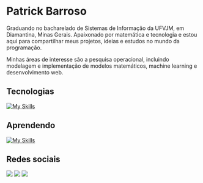 # Patrick Barroso
Graduando no bacharelado de Sistemas de Informação da UFVJM, em Diamantina, Minas Gerais. Apaixonado por matemática e tecnologia e estou aqui para compartilhar meus projetos, ideias e estudos no mundo da programação.

Minhas áreas de interesse são a pesquisa operacional, incluindo modelagem e implementação de modelos matemáticos, machine learning e desenvolvimento web. 
          
## Tecnologias
[![My Skills](https://skillicons.dev/icons?i=python,cpp,html,css,linux,git)](https://skillicons.dev)

## Aprendendo
[![My Skills](https://skillicons.dev/icons?i=ros,django)](https://skillicons.dev)

## Redes sociais
[<img src = "https://img.shields.io/badge/gmail-%23E4405F.svg?&style=for-the-badge&logo=instagram&logoColor=white">](patrick.plbarroso@gmail.com) 
[<img src="https://img.shields.io/badge/linkedin-%230077B5.svg?&style=for-the-badge&logo=linkedin&logoColor=white" />](https://www.linkedin.com/in/patrick-barroso-a1a094195/) 
[<img src = "https://img.shields.io/badge/instagram-%23E4405F.svg?&style=for-the-badge&logo=instagram&logoColor=white">](https://www.instagram.com/patrick.barroso/) 



